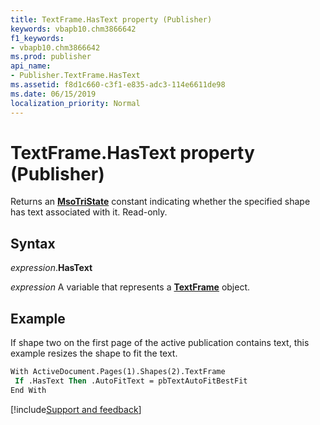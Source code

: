 ```yaml
---
title: TextFrame.HasText property (Publisher)
keywords: vbapb10.chm3866642
f1_keywords:
- vbapb10.chm3866642
ms.prod: publisher
api_name:
- Publisher.TextFrame.HasText
ms.assetid: f8d1c660-c3f1-e835-adc3-114e6611de98
ms.date: 06/15/2019
localization_priority: Normal
---
```



# TextFrame.HasText property (Publisher)

Returns an **[MsoTriState](office.msotristate.md)** constant indicating whether the specified shape has text associated with it. Read-only.


## Syntax

_expression_.**HasText**

_expression_ A variable that represents a **[TextFrame](Publisher.TextFrame.md)** object.


## Example

If shape two on the first page of the active publication contains text, this example resizes the shape to fit the text.

```vb
With ActiveDocument.Pages(1).Shapes(2).TextFrame 
 If .HasText Then .AutoFitText = pbTextAutoFitBestFit 
End With
```

[!include[Support and feedback](~/includes/feedback-boilerplate.md)]